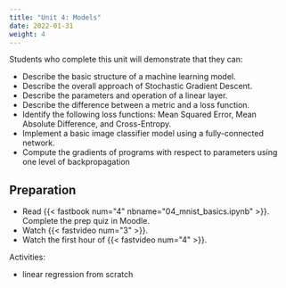 ```yaml
---
title: "Unit 4: Models"
date: 2022-01-31
weight: 4
---
```


Students who complete this unit will demonstrate that they can:

- Describe the basic structure of a machine learning model.
- Describe the overall approach of Stochastic Gradient Descent.
- Describe the parameters and operation of a linear layer.
- Describe the difference between a metric and a loss function.
- Identify the following loss functions: Mean Squared Error, Mean Absolute Difference, and Cross-Entropy. <!-- - Contrast sensible vs non-sensible sequences of model layers (e.g., alternating linear and nonlinear) -->
- Implement a basic image classifier model using a fully-connected network.
- Compute the gradients of programs with respect to parameters using one level of backpropagation

## Preparation

- Read {{< fastbook num="4" nbname="04_mnist_basics.ipynb" >}}. Complete the prep quiz in Moodle.
- Watch {{< fastvideo num="3" >}}.
- Watch the first hour of {{< fastvideo num="4" >}}.

Activities:

- linear regression from scratch
